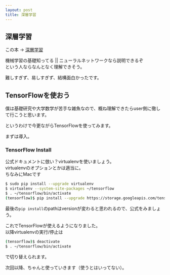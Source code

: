 ```yaml
---
layout: post
title: 深層学習
---
```


## 深層学習

この本 -> [深層学習](http://www.amazon.co.jp/%E6%B7%B1%E5%B1%A4%E5%AD%A6%E7%BF%92-%E6%A9%9F%E6%A2%B0%E5%AD%A6%E7%BF%92%E3%83%97%E3%83%AD%E3%83%95%E3%82%A7%E3%83%83%E3%82%B7%E3%83%A7%E3%83%8A%E3%83%AB%E3%82%B7%E3%83%AA%E3%83%BC%E3%82%BA-%E5%B2%A1%E8%B0%B7-%E8%B2%B4%E4%B9%8B/dp/4061529021)

機械学習の基礎知ってる || ニューラルネットワークなら説明できるぞ  
という人ならなんとなく理解できそう。

難しすぎず、易しすぎず、結構面白かったです。

## TensorFlowを使おう

僕は基礎研究や大学数学が苦手な雑魚なので、概ね理解できたらuser側に徹して行こうと思います。

というわけで今更ながらTensorFlowを使ってみます。

まずは導入。

### TensorFlow Install

公式ドキュメントに倣い？virtualenvを使いましょう。  
virtualenvのオプションとかは適当に。  
ちなみにMacです

~~~sh
$ sudo pip install --upgrade virtualenv
$ virtualenv --system-site-packages ~/tensorflow
$ . ~/tensorflow/bin/activate
(tensorflow)$ pip install --upgrade https://storage.googleapis.com/tensorflow/mac/tensorflow-0.7.1-cp27-none-any.whl
~~~

最後の`pip install`のpathはversionが変わると思われるので、公式をみましょう。

これでTensorFlowが使えるようになりました。  
以降virtualenvの実行/停止は  

~~~sh
(tensorflow)$ deactivate
$ . ~/tensorflow/bin/activate
~~~

で切り替えられます。

次回以降、ちゃんと使っていきます（使うとはいってない）。

